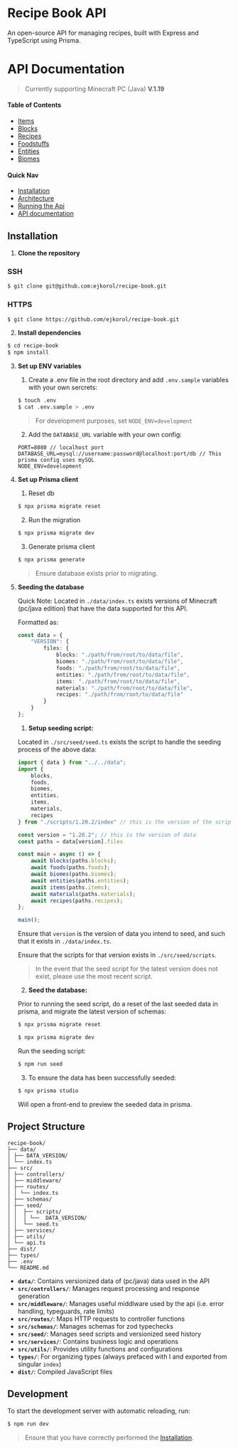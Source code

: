 # Recipe Book API

An open-source API for managing recipes, built with Express and TypeScript using Prisma.

# API Documentation

> Currently supporting Minecraft PC (Java) **V.1.19**

#### Table of Contents
- [Items](./docs/api/items.md)
- [Blocks](./docs/api/blocks.md)
- [Recipes](./docs/api/recipes.md)
- [Foodstuffs](./docs/api/foods.md)
- [Entities](./docs/api/entities.md)
- [Biomes](./docs/api/biomes.md)


#### Quick Nav
- [Installation](#installation)
- [Architecture](#project-structure)
- [Running the Api](#development)
- [API documentation](#api-documentation)

## Installation

1. **Clone the repository**

### SSH

```bash
$ git clone git@github.com:ejkorol/recipe-book.git
```

### HTTPS

```bash
$ git clone https://github.com/ejkorol/recipe-book.git
```

2. **Install dependencies**

```bash
$ cd recipe-book
$ npm install
```

3. **Set up ENV variables**

    1. Create a .env file in the root directory and add `.env.sample` variables with your own sercrets:

    ```bash
    $ touch .env
    $ cat .env.sample > .env
    ```

    > For development purposes, set `NODE_ENV=development`

    2. Add the `DATABASE_URL` variable with your own config:

    ```.env
    PORT=8080 // localhost port
    DATABASE_URL=mysql://username:password@localhost:port/db // This prisma config uses mySQL
    NODE_ENV=development
    ```

3. **Set up Prisma client**
    
    1. Reset db

    ```bash
    $ npx prisma migrate reset
    ```

    2. Run the migration

    ```bash
    $ npx prisma migrate dev
    ```

    3. Generate prisma client

    ```bash
    $ npx prisma generate
    ```

    > Ensure database exists prior to migrating.

4. **Seeding the database**

    Quick Note:
    Located in `./data/index.ts` exists versions of Minecraft (pc/java edition) that have the data supported for this API.

    Formatted as:

    ```ts
    const data = {
        "VERSION": {
            files: {
                blocks: "./path/from/root/to/data/file",
                biomes: "./path/from/root/to/data/file",
                foods: "./path/from/root/to/data/file",
                entities: "./path/from/root/to/data/file",
                items: "./path/from/root/to/data/file",
                materials: "./path/from/root/to/data/file",
                recipes: "./path/from/root/to/data/file" 
            }
        }
    };
    ```

    1. **Setup seeding script:**

    Located in `./src/seed/seed.ts` exists the script to handle the seeding process of the above data:

    ```ts
    import { data } from "../../data";
    import {
        blocks,
        foods,
        biomes,
        entities,
        items,
        materials,
        recipes
    } from "./scripts/1.20.2/index" // this is the version of the scripts

    const version = "1.20.2"; // this is the version of data
    const paths = data[version].files

    const main = async () => {
        await blocks(paths.blocks);
        await foods(paths.foods);
        await biomes(paths.biomes);
        await entities(paths.entities);
        await items(paths.items);
        await materials(paths.materials);
        await recipes(paths.recipes);
    };

    main();
    ```

    Ensure that `version` is the version of data you intend to seed, and such that it exists in `./data/index.ts`.

    Ensure that the scripts for that version exists in `./src/seed/scripts`.

    > In the event that the seed script for the latest version does not exist, please use the most recent script.

    2. **Seed the database:**

    Prior to running the seed script, do a reset of the last seeded data in prisma, and migrate the latest version of schemas:

    ```bash
    $ npx prisma migrate reset
    ```

    ```bash
    $ npx prisma migrate dev
    ```

    Run the seeding script:

    ```bash
    $ npm run seed
    ```

    3. To ensure the data has been successfully seeded:

    ```bash
    $ npx prisma studio
    ```

    Will open a front-end to preview the seeded data in prisma.

## Project Structure

```
recipe-book/
├── data/
│ ├── DATA_VERSION/
│ └── index.ts
├── src/
│ ├── controllers/
│ ├── middleware/
│ ├── routes/
│ │ └── index.ts
│ ├── schemas/
│ ├── seed/
│ │  ├── scripts/
│ │  │ └──  DATA_VERSION/
│ │  └── seed.ts
│ ├── services/
│ ├── utils/
│ └── api.ts
├── dist/
├── types/
├── .env
└── README.md
```

- **`data/`**: Contains versionized data of (pc/java) data used in the API
- **`src/controllers/`**: Manages request processing and response generation
- **`src/middleware/`**: Manages useful middlware used by the api (i.e. error handling, typeguards, rate limits)
- **`src/routes/`**: Maps HTTP requests to controller functions
- **`src/schemas/`**: Manages schemas for zod typechecks
- **`src/seed/`**: Manages seed scripts and versionized seed history
- **`src/services/`**: Contains business logic and operations
- **`src/utils/`**: Provides utility functions and configurations
- **`types/`**: For organizing types (always prefaced with I<type> and exported from singular `index`)
- **`dist/`**: Compiled JavaScript files

## Development

To start the development server with automatic reloading, run:

```bash
$ npm run dev
```

> Ensure that you have correctly performed the [Installation](#installation).
